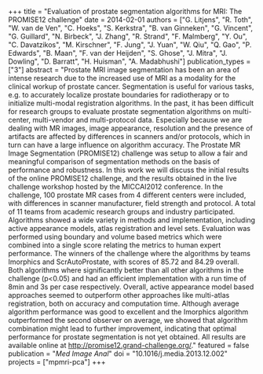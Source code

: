 +++
title = "Evaluation of prostate segmentation algorithms for MRI: The PROMISE12 challenge"
date = 2014-02-01
authors = ["G. Litjens", "R. Toth", "W. van de Ven", "C. Hoeks", "S. Kerkstra", "B. van Ginneken", "G. Vincent", "G. Guillard", "N. Birbeck", "J. Zhang", "R. Strand", "F. Malmberg", "Y. Ou", "C. Davatzikos", "M. Kirschner", "F. Jung", "J. Yuan", "W. Qiu", "Q. Gao", "P. Edwards", "B. Maan", "F. van der Heijden", "S. Ghose", "J. Mitra", "J. Dowling", "D. Barratt", "H. Huisman", "A. Madabhushi"]
publication_types = ["3"]
abstract = "Prostate MRI image segmentation has been an area of intense research due to the increased use of MRI as a modality for the clinical workup of prostate cancer. Segmentation is useful for various tasks, e.g. to accurately localize prostate boundaries for radiotherapy or to initialize multi-modal registration algorithms. In the past, it has been difficult for research groups to evaluate prostate segmentation algorithms on multi-center, multi-vendor and multi-protocol data. Especially because we are dealing with MR images, image appearance, resolution and the presence of artifacts are affected by differences in scanners and/or protocols, which in turn can have a large influence on algorithm accuracy. The Prostate MR Image Segmentation (PROMISE12) challenge was setup to allow a fair and meaningful comparison of segmentation methods on the basis of performance and robustness. In this work we will discuss the initial results of the online PROMISE12 challenge, and the results obtained in the live challenge workshop hosted by the MICCAI2012 conference. In the challenge, 100 prostate MR cases from 4 different centers were included, with differences in scanner manufacturer, field strength and protocol. A total of 11 teams from academic research groups and industry participated. Algorithms showed a wide variety in methods and implementation, including active appearance models, atlas registration and level sets. Evaluation was performed using boundary and volume based metrics which were combined into a single score relating the metrics to human expert performance. The winners of the challenge where the algorithms by teams Imorphics and ScrAutoProstate, with scores of 85.72 and 84.29 overall. Both algorithms where significantly better than all other algorithms in the challenge (p<0.05) and had an efficient implementation with a run time of 8min and 3s per case respectively. Overall, active appearance model based approaches seemed to outperform other approaches like multi-atlas registration, both on accuracy and computation time. Although average algorithm performance was good to excellent and the Imorphics algorithm outperformed the second observer on average, we showed that algorithm combination might lead to further improvement, indicating that optimal performance for prostate segmentation is not yet obtained. All results are available online at http://promise12.grand-challenge.org/."
featured = false
publication = "*Med Image Anal*"
doi = "10.1016/j.media.2013.12.002"
projects = ["mpmri-pca"]
+++

